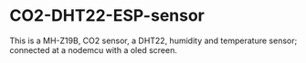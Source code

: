 # CO2-DHT22-ESP-sensor
This is a MH-Z19B, CO2 sensor, a DHT22, humidity and temperature sensor; connected at a nodemcu with a oled screen.
